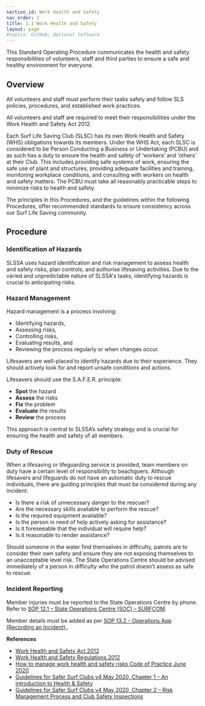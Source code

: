 ```yaml
---
section_id: Work Health and Safety
nav_order: 1
title: 1.1 Work Health and Safety
layout: page
#topics: GitHub; Optional Software
---
```


This Standard Operating Procedure communicates the health and safety responsibilities of volunteers, staff and third parties to ensure a safe and healthy environment for everyone.

## Overview

All volunteers and staff must perform their tasks safely and follow SLS policies, procedures, and established work practices.

All volunteers and staff are required to meet their responsibilities under the Work Health and Safety Act 2012.

Each Surf Life Saving Club (SLSC) has its own Work Health and Safety (WHS) obligations towards its members. Under the WHS Act, each SLSC is considered to be Person Conducting a Business or Undertaking (PCBU) and as such has a duty to ensure the health and safety of ‘workers’ and ‘others’ at their Club. This includes providing safe systems of work, ensuring the safe use of plant and structures, providing adequate facilities and training, monitoring workplace conditions, and consulting with workers on health and safety matters. The PCBU must take all reasonably practicable steps to minimize risks to health and safety.

The principles in this Procedures, and the guidelines within the following Procedures, offer recommended standards to ensure consistency across our Surf Life Saving community.

## Procedure

### Identification of Hazards

SLSSA uses hazard identification and risk management to assess health and safety risks, plan controls, and authorise lifesaving activities. Due to the varied and unpredictable nature of SLSSA's tasks, identifying hazards is crucial to anticipating risks.

### Hazard Management

Hazard management is a process involving:

- Identifying hazards,
- Assessing risks,
- Controlling risks,
- Evaluating results, and
- Reviewing the process regularly or when changes occur.

Lifesavers are well-placed to identify hazards due to their experience. They should actively look for and report unsafe conditions and actions.

Lifesavers should use the S.A.F.E.R. principle:

- **Spot** the hazard
- **Assess** the risks
- **Fix** the problem
- **Evaluate** the results
- **Review** the process

This approach is central to SLSSA’s safety strategy and is crucial for ensuring the health and safety of all members.

### Duty of Rescue

When a lifesaving or lifeguarding service is provided, team members on duty have a certain level of responsibility to beachgoers. Although lifesavers and lifeguards do not have an automatic duty to rescue individuals, there are guiding principles that must be considered during any incident:

- Is there a risk of unnecessary danger to the rescuer?
- Are the necessary skills available to perform the rescue?
- Is the required equipment available?
- Is the person in need of help actively asking for assistance?
- Is it foreseeable that the individual will require help?
- Is it reasonable to render assistance?

Should someone in the water find themselves in difficulty, patrols are to consider their own safety and ensure they are not exposing themselves to an unacceptable level risk. The State Operations Centre should be advised immediately of a person in difficulty who the patrol doesn’t assess as safe to rescue.

### Incident Reporting

Member injuries must be reported to the State Operations Centre by phone. Refer to [SOP 12.1 – State Operations Centre (SOC) – SURFCOM](../12-state-operations-centre-soc-surfcom/12.1-state-operations-centre-soc-surfcom).

Member details must be added as per [SOP 13.2 – Operations App (Recording an Incident).](#_13.2_Operations_App).

**References**

- [Work Health and Safety Act 2012](https://www.legislation.sa.gov.au/LZ/C/A/WORK%20HEALTH%20AND%20SAFETY%20ACT%202012.aspx)
- [Work Health and Safety Regulations 2012](https://www.legislation.sa.gov.au/lz?path=%2Fc%2Fr%2Fwork%20health%20and%20safety%20regulations%202012)
- [How to manage work health and safety risks Code of Practice June 2020](https://www.safework.sa.gov.au/__data/assets/pdf_file/0007/136267/How-to-manage-work-health-and-safety-risks.pdf)
- [Guidelines for Safer Surf Clubs v4 May 2020, Chapter 1 – An introduction to Health & Safety](https://members.sls.com.au/members/document_library/1/media/3373)
- [Guidelines for Safer Surf Clubs v4 May 2020, Chapter 2 – Risk Management Process and Club Safety Inspections](https://members.sls.com.au/members/document_library/1/media/3373)
